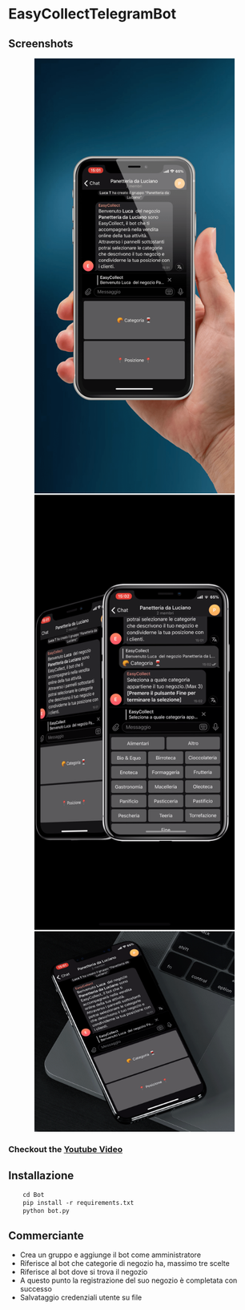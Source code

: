 # EasyCollectTelegramBot

## Screenshots

<div align="center">
	<img src="Screenshots/1.PNG" width="400px"</img> 
	<img src="Screenshots/3.PNG" width="400px"</img> 
	<img src="Screenshots/8.PNG" width="400px"</img> 
</div>

### Checkout the [Youtube Video](https://youtu.be/86aQWj2rBxY)

## Installazione

```shell
	cd Bot
	pip install -r requirements.txt
	python bot.py
```


## Commerciante

- Crea un gruppo e aggiunge il bot come amministratore
- Riferisce al bot che categorie di negozio ha, massimo tre scelte
- Riferisce al bot dove si trova il negozio
- A questo punto la registrazione del suo negozio è completata con successo
- Salvataggio credenziali utente su file

